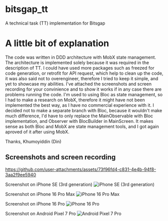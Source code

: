 # bitsgap_tt

A technical task (TT) implementation for Bitsgap

# A little bit of explanation
The code was written in DDD architecture with MobX state management. The architecture is implemented solely because it was required in the description of TT. I could have used more packages such as freezed for code generation, or retrofit for API request, which help to clean up the code, it was also said not to overengineer, therefore I tried to keep it simple, and yet to showcase my abilities. I've attached the screenshots and screen recording for your convinience and to show it works if in any case there are problems running the code. I'm used to using Bloc as state management, so I had to make a research on MobX, therefore it might have not been implemented the best way, as I have no commercial experience with it. I decided not to make a separate branch with Bloc, because it wouldn't make much difference, I'd have to only replace the MainObservable with Bloc implementation, and Observer with BlocBuilder in MainScreen. It makes sense as both Bloc and MobX are state management tools, and I got again aproved of it after using MobX.

Thanks,
Khumoyiddin (Din)

## Screenshots and screen recording
https://github.com/user-attachments/assets/73f96fd4-c831-4e4b-94f8-3aa2f9ee5940

Screenshot on iPhone SE (3rd generation)
![iPhone SE (3rd generation)](https://github.com/user-attachments/assets/c99215ae-6888-411f-9255-38e213b174c4)

Screenshot on iPhone 16 Pro Max
![iPhone 16 Pro Max](https://github.com/user-attachments/assets/4665cd9f-8c7e-41f2-b8bc-2cf3ac79bd0c)

Screenshot on iPhone 16 Pro
![iPhone 16 Pro](https://github.com/user-attachments/assets/618d7f39-93d6-470d-9927-567a9d6023b2)

Screenshot on Android Pixel 7 Pro
![Android Pixel 7 Pro](https://github.com/user-attachments/assets/5ea05446-c9c4-4dea-85f2-00d815058429)
